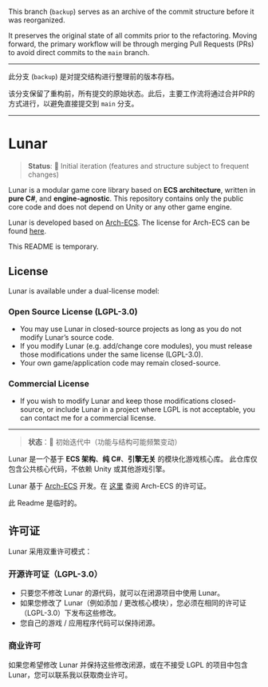 This branch (`backup`) serves as an archive of the commit structure before it was reorganized.

It preserves the original state of all commits prior to the refactoring. Moving forward, the primary workflow will be through merging Pull Requests (PRs) to avoid direct commits to the `main` branch.

---

此分支 (`backup`) 是对提交结构进行整理前的版本存档。

该分支保留了重构前，所有提交的原始状态。此后，主要工作流将通过合并PR的方式进行，以避免直接提交到 `main` 分支。

---

# Lunar

> **Status**: 🚧 Initial iteration (features and structure subject to frequent changes)

Lunar is a modular game core library based on **ECS architecture**, written in **pure C#**, and **engine-agnostic**.
This repository contains only the public core code and does not depend on Unity or any other game engine.

Lunar is developed based on [Arch-ECS](https://github.com/genaray/Arch). The license for Arch-ECS can be found [here](Licenses/Apache-2.0/LICENSE.MD).

This README is temporary.

## License
Lunar is available under a dual-license model:

### Open Source License (LGPL-3.0)
- You may use Lunar in closed-source projects as long as you do not modify Lunar’s source code.
- If you modify Lunar (e.g. add/change core modules), you must release those modifications under the same license (LGPL-3.0).
- Your own game/application code may remain closed-source.

### Commercial License
- If you wish to modify Lunar and keep those modifications closed-source, or include Lunar in a project where LGPL is not acceptable, you can contact me for a commercial license.

---

> **状态**：🚧 初始迭代中（功能与结构可能频繁变动）

Lunar 是一个基于 **ECS 架构**、**纯 C#**、**引擎无关** 的模块化游戏核心库。
此仓库仅包含公共核心代码，不依赖 Unity 或其他游戏引擎。

Lunar 基于 [Arch-ECS](https://github.com/genaray/Arch) 开发。在 [这里](Licenses/Apache-2.0/LICENSE.MD) 查阅 Arch-ECS 的许可证。

此 Readme 是临时的。

## 许可证
Lunar 采用双重许可模式：

### 开源许可证（LGPL-3.0）
- 只要您不修改 Lunar 的源代码，就可以在闭源项目中使用 Lunar。
- 如果您修改了 Lunar（例如添加 / 更改核心模块），您必须在相同的许可证（LGPL-3.0）下发布这些修改。
- 您自己的游戏 / 应用程序代码可以保持闭源。

### 商业许可
如果您希望修改 Lunar 并保持这些修改闭源，或在不接受 LGPL 的项目中包含 Lunar，您可以联系我以获取商业许可。